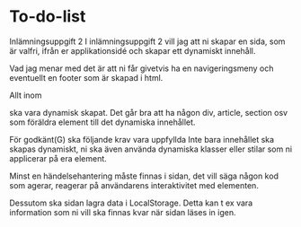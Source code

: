 # To-do-list
Inlämningsuppgift 2
I inlämningsuppgift 2 vill jag att ni skapar en sida, som är valfri, ifrån er applikationsidé och skapar ett dynamiskt innehåll.

Vad jag menar med det är att ni får givetvis ha en navigeringsmeny och eventuellt en footer som är skapad i html.

Allt inom <main></main> ska vara dynamisk skapat. Det går bra att ha någon div, article, section osv som föräldra element till det dynamiska innehållet.

För godkänt(G) ska följande krav vara uppfyllda
Inte bara innehållet ska skapas dynamiskt, ni ska även använda dynamiska klasser eller stilar som ni applicerar på era element.

Minst en händelsehantering måste finnas i sidan, det vill säga någon kod som agerar, reagerar på användarens interaktivitet med elementen.

Dessutom ska sidan lagra data i LocalStorage. Detta kan t ex vara information som ni vill ska finnas kvar när sidan läses in igen.

